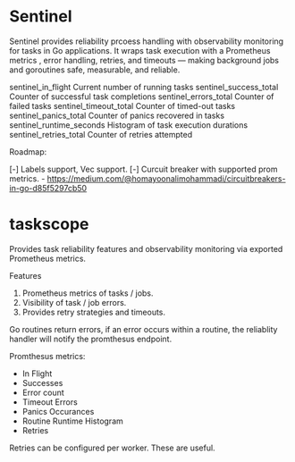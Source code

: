 # Sentinel

Sentinel provides reliability prcoess handling with observability monitoring for tasks in Go applications. It wraps task execution with a Prometheus metrics , error handling, retries, and timeouts — making background jobs and goroutines safe, measurable, and reliable.


sentinel_in_flight	Current number of running tasks
sentinel_success_total	Counter of successful task completions
sentinel_errors_total	Counter of failed tasks
sentinel_timeout_total	Counter of timed-out tasks
sentinel_panics_total	Counter of panics recovered in tasks
sentinel_runtime_seconds	Histogram of task execution durations
sentinel_retries_total	Counter of retries attempted


Roadmap:

[-] Labels support, Vec support.
[-] Curcuit breaker with supported prom metrics.
    - https://medium.com/@homayoonalimohammadi/circuitbreakers-in-go-d85f5297cb50

# taskscope

Provides task reliability features and observability monitoring via exported Prometheus metrics.    

Features

1. Prometheus metrics of tasks / jobs.
3. Visibility of task / job errors.
4. Provides retry strategies and timeouts.

Go routines return errors, if an error occurs within a routine, the reliablity handler will notify the promthesus endpoint.

Promthesus metrics:

- In Flight
- Successes
- Error count
- Timeout Errors
- Panics Occurances
- Routine Runtime Histogram
- Retries

Retries can be configured per worker. These are useful. 